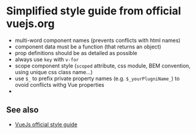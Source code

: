 # Simplified style guide from official vuejs.org

- multi-word component names (prevents conflicts with html names)
- component data must be a function (that returns an object)
- prop definitions should be as detailed as possible
- always use `key` with `v-for`
- scope component style (`scoped` attribute, css module, BEM convention, using unique css class name...)
- use `$_` to prefix private property names (e.g. `$_yourPlugniName_`) to ovoid conflicts withg Vue properties
- 

## See also
- [VueJs official style guide](https://vuejs.org/v2/style-guide/)
